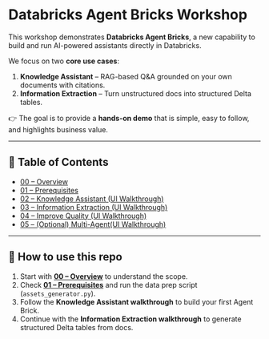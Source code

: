 # Databricks Agent Bricks Workshop

This workshop demonstrates **Databricks Agent Bricks**, a new capability to build and run AI-powered assistants directly in Databricks.

We focus on two **core use cases**:
1. **Knowledge Assistant** – RAG-based Q&A grounded on your own documents with citations.  
2. **Information Extraction** – Turn unstructured docs into structured Delta tables.  

👉 The goal is to provide a **hands-on demo** that is simple, easy to follow, and highlights business value.

---

## 📑 Table of Contents

- [00 – Overview](./00-overview.md)  
- [01 – Prerequisites](./01-prerequisites.md)  
- [02 – Knowledge Assistant (UI Walkthrough)](./02-knowledge-assistant-ui-walkthrough.md)  
- [03 – Information Extraction (UI Walkthrough)](./03-information-extraction-ui-walkthrough.md)
- [04 – Improve Quality (UI Walkthrough)](./04-improve-quality.md)  
- [05 – (Optional) Multi-Agent(UI Walkthrough)](./05-(Optional)multi-agent-supervisor.md)  
---

## 🚀 How to use this repo
1. Start with **[00 – Overview](./00-overview.md)** to understand the scope.  
2. Check **[01 – Prerequisites](./01-prerequisites.md)** and run the data prep script (`assets_generator.py`).  
3. Follow the **Knowledge Assistant walkthrough** to build your first Agent Brick.  
4. Continue with the **Information Extraction walkthrough** to generate structured Delta tables from docs.  
